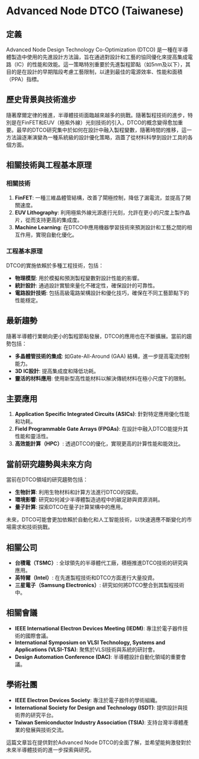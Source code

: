 # Advanced Node DTCO (Taiwanese)

## 定義
Advanced Node Design Technology Co-Optimization (DTCO) 是一種在半導體製造中使用的先進設計方法論，旨在通過對設計和工藝的協同優化來提高集成電路（IC）的性能和效能。這一策略特別重要於先進製程節點（如5nm及以下），其目的是在設計的早期階段考慮工藝限制，以達到最佳的電源效率、性能和面積（PPA）指標。

## 歷史背景與技術進步
隨著摩爾定律的推進，半導體技術面臨越來越多的挑戰。隨著製程技術的進步，特別是在FinFET和EUV（極紫外線）光刻技術的引入，DTCO的概念變得愈加重要。最早的DTCO研究集中於如何在設計中融入製程變數，隨著時間的推移，這一方法論逐漸演變為一種系統級的設計優化策略，涵蓋了從材料科學到設計工具的各個方面。

## 相關技術與工程基本原理
### 相關技術
1. **FinFET**: 一種三維晶體管結構，改善了閘極控制，降低了漏電流，並提高了開關速度。
2. **EUV Lithography**: 利用極紫外線光源進行光刻，允許在更小的尺度上製作晶片，從而支持更高的集成度。
3. **Machine Learning**: 在DTCO中應用機器學習技術來預測設計和工藝之間的相互作用，實現自動化優化。

### 工程基本原理
DTCO的實施依賴於多種工程技術，包括：
- **物理模型**: 用於模擬和預測製程變數對設計性能的影響。
- **統計設計**: 通過設計實驗來量化不確定性，確保設計的可靠性。
- **電路設計技術**: 包括高級電路架構設計和優化技巧，確保在不同工藝節點下的性能穩定。

## 最新趨勢
隨著半導體行業朝向更小的製程節點發展，DTCO的應用也在不斷擴展。當前的趨勢包括：
- **多晶體管技術的集成**: 如Gate-All-Around (GAA) 結構，進一步提高電流控制能力。
- **3D IC設計**: 提高集成度和降低功耗。
- **靈活的材料應用**: 使用新型高性能材料以解決傳統材料在極小尺度下的限制。

## 主要應用
1. **Application Specific Integrated Circuits (ASICs)**: 針對特定應用優化性能和功耗。
2. **Field Programmable Gate Arrays (FPGAs)**: 在設計中融入DTCO能提升其性能和靈活性。
3. **高效能計算（HPC）**: 透過DTCO的優化，實現更高的計算性能和能效比。

## 當前研究趨勢與未來方向
當前在DTCO領域的研究趨勢包括：
- **生物計算**: 利用生物材料和計算方法進行DTCO的探索。
- **環境影響**: 研究如何減少半導體製造過程中的碳足跡與資源消耗。
- **量子計算**: 探索DTCO在量子計算架構中的應用。

未來，DTCO可能會更加依賴於自動化和人工智能技術，以快速適應不斷變化的市場需求和技術挑戰。

## 相關公司
- **台積電（TSMC）**: 全球領先的半導體代工廠，積極推進DTCO技術的研究與應用。
- **英特爾（Intel）**: 在先進製程技術和DTCO方面進行大量投資。
- **三星電子（Samsung Electronics）**: 研究如何將DTCO整合到其製程技術中。
  
## 相關會議
- **IEEE International Electron Devices Meeting (IEDM)**: 專注於電子器件技術的國際會議。
- **International Symposium on VLSI Technology, Systems and Applications (VLSI-TSA)**: 聚焦於VLSI技術與系統的研討會。
- **Design Automation Conference (DAC)**: 半導體設計自動化領域的重要會議。

## 學術社團
- **IEEE Electron Devices Society**: 專注於電子器件的學術組織。
- **International Society for Design and Technology (ISDT)**: 提供設計與技術界的研究平台。
- **Taiwan Semiconductor Industry Association (TSIA)**: 支持台灣半導體產業的發展與技術交流。 

這篇文章旨在提供對於Advanced Node DTCO的全面了解，並希望能夠激發對於未來半導體技術的進一步探索與研究。